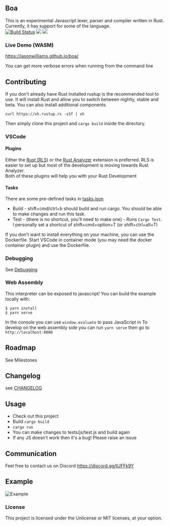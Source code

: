 ## Boa

This is an experimental Javascript lexer, parser and compiler written in Rust. Currently, it has support for some of the language.  
[![Build Status](https://travis-ci.com/jasonwilliams/boa.svg?branch=master)](https://travis-ci.com/jasonwilliams/boa)
[![](http://meritbadge.herokuapp.com/boa)](https://crates.io/crates/boa)
[![](https://docs.rs/Boa/badge.svg)](https://docs.rs/Boa/)

### Live Demo (WASM)

https://jasonwilliams.github.io/boa/

You can get more verbose errors when running from the command line

## Contributing

If you don't already have Rust installed rustup is the recommended tool to use. It will install Rust and allow you to switch between nightly, stable and beta. You can also install additional components.

```
curl https://sh.rustup.rs -sSf | sh
```

Then simply clone this project and `cargo build` inside the directory.

### VSCode

#### Plugins

Either the [Rust (RLS)](https://github.com/rust-lang/rls) or the [Rust Analyzer](https://github.com/rust-analyzer/rust-analyzer) extension is preferred. RLS is easier to set up but most of the development is moving towards Rust Analyzer.  
Both of these plugins will help you with your Rust Development

#### Tasks

There are some pre-defined tasks in [tasks.json](.vscode/tasks.json)

- Build - shift+cmd/ctrl+b should build and run cargo. You should be able to make changes and run this task.
- Test - (there is no shortcut, you'll need to make one) - Runs `Cargo Test`.  
  I personally set a shortcut of shift+cmd+option+T (or shift+ctrl+alt+T)

If you don't want to install everything on your machine, you can use the Dockerfile.
Start VSCode in container mode (you may need the docker container plugin) and use the Dockerfile.

### Debugging

See [Debugging](./docs/debugging.md)

### Web Assembly

This interpreter can be exposed to javascript!
You can build the example locally with:

```
$ yarn install
$ yarn serve
```

In the console you can use `window.evaluate` to pass JavaScript in
To develop on the web assembly side you can run `yarn serve` then go to `http://localhost:8080`

## Roadmap

See Milestones

## Changelog

see [CHANGELOG](./CHANGELOG.md)

## Usage

- Check out this project
- Build `cargo build`
- `cargo run`
- You can make changes to tests/js/test.js and build again
- If any JS doesn't work then it's a bug! Please raise an issue

## Communication

Feel free to contact us on Discord https://discord.gg/tUFFk9Y

## Example

![Example](docs/img/latestDemo.gif)

### License

This project is licensed under the Unlicense or MIT licenses, at your option.
